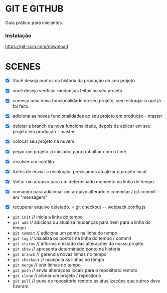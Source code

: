 # GIT E GITHUB

Guia prático para iniciantes.

### Instalação

https://git-scm.com/download

# SCENES

- [x] Você deseja pontos na história da produção do seu projeto
- [x] você deseja verificar mudanças feitas no seu projeto


- [x] começa uma nova funcionalidade no seu projeto, sem estragar o que já foi feito.
- [x] adiciona as novas funcionalidades ao seu projeto em produção - master
- [x] deletar a branch da nova funcionalidade, depois de aplicar em seu projeto em produção - master.

- [x] colocar seu projeto na nuvem.

- [x] pegar um projeto já iniciado, para trabalhar com o time.
- [x] resolver um conflito.
- [x] Antes de enviar a resolução, precisamos atualizar o projeto local.

- [x] Voltar um arquivo para um determinado momento da linha do tempo.

- [x] comando para adicionar um arquivo alterado e commitar / git commit -am "mensagem"
- [x] recuperar arquivo deletado. = git checkout -- webpack.config.js

- `git init` // inicia a linha do tempo
- `git add` // adiciona ou atualiza mudanças para irem para a linha do tempo
- `git commit` // adiciona um ponto na linha do tempo
- `git log` // visualiza os pontos na linha do tempo / commit
- `git status` // informa o estado das alterações do nosso projeto
- `git show` // apresenta determinado ponto na historia
- `git branch` // gerencia novas linhas no tempo
- `git checkout` // manipula as linhas no tempo
- `git merge` // unir linhas no tempo
- `git push` // envia alteraçoes locais para o repositorio remoto
- `git clone` // clonar um projeto / repositorio
- `git pull` // puxa do repositorio remoto as atualizações que outros devs fizeram.